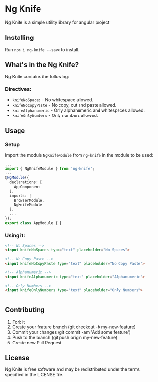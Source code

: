 # Ng Knife

Ng Knife is a simple utility library for angular project

## Installing

Run `npm i ng-knife --save` to install.

## What's in the Ng Knife?

Ng Knife contains the following:

### Directives:

* `knifeNoSpaces`  - No whitespace allowed.
* `knifeNoCopyPaste` - No copy, cut and paste allowed.
* `knifeAlphanumeric` - Only alphanumeric and whitespaces allowed.
* `knifeOnlyNumbers` - Only numbers allowed.

## Usage

### Setup

Import the module `NgKnifeModule` from `ng-knife` in the module to be used:

``` typescript
... 
import { NgKnifeModule } from 'ng-knife';
...
@NgModule({
  declarations: [
    AppComponent
  ],
  imports: [
    BrowserModule,
    NgKnifeModule
  ],
  ...
});
export class AppModule { }
```

### Using it:

``` html
<!-- No Spaces -->
<input knifeNoSpaces type="text" placeholder="No Spaces">

<!-- No Copy Paste -->
<input knifeNoCopyPaste type="text" placeholder="No Copy Paste">
  
<!-- Alphanumeric -->
<input knifeAlphanumeric type="text" placeholder="Alphanumeric">

<!-- Only Numbers -->
<input knifeOnlyNumbers type="text" placeholder="Only Numbers">
  
```

## Contributing

1. Fork it
2. Create your feature branch (git checkout -b my-new-feature)
3. Commit your changes (git commit -am 'Add some feature')
4. Push to the branch (git push origin my-new-feature)
5. Create new Pull Request

## License
Ng Knife is free software and may be redistributed under the terms specified in the LICENSE file.

